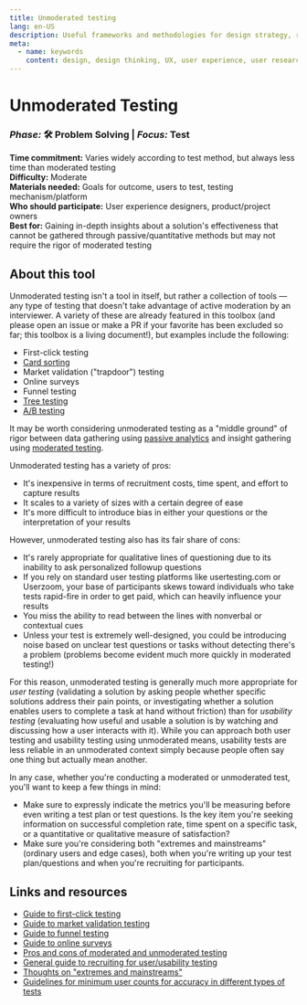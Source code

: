 ```yaml
---
title: Unmoderated testing
lang: en-US
description: Useful frameworks and methodologies for design strategy, research and testing
meta:
  - name: keywords
    content: design, design thinking, UX, user experience, user research, user testing
---
```


# Unmoderated Testing

### _Phase:_ 🛠️  Problem Solving   \|   _Focus:_ Test

**Time commitment:** Varies widely according to test method, but always less time than moderated testing  
**Difficulty:** Moderate  
**Materials needed:** Goals for outcome, users to test, testing mechanism/platform  
**Who should participate:** User experience designers, product/project owners  
**Best for:** Gaining in-depth insights about a solution's effectiveness that cannot be gathered through passive/quantitative methods but may not require the rigor of moderated testing

## About this tool

Unmoderated testing isn't a tool in itself, but rather a collection of tools — any type of testing that doesn't take advantage of active moderation by an interviewer. A variety of these are already featured in this toolbox (and please open an issue or make a PR if your favorite has been excluded so far; this toolbox is a living document!), but examples include the following:

* First-click testing
* [Card sorting](card-sorting.md)
* Market validation ("trapdoor") testing
* Online surveys
* Funnel testing
* [Tree testing](tree-testing.md)
* [A/B testing](a-b-test.md)

It may be worth considering unmoderated testing as a "middle ground" of rigor between data gathering using [passive analytics](analytics.md) and insight gathering using [moderated testing](moderated-testing.md).

Unmoderated testing has a variety of pros:

* It's inexpensive in terms of recruitment costs, time spent, and effort to capture results
* It scales to a variety of sizes with a certain degree of ease
* It's more difficult to introduce bias in either your questions or the interpretation of your results

However, unmoderated testing also has its fair share of cons:

* It's rarely appropriate for qualitative lines of questioning due to its inability to ask personalized followup questions
* If you rely on standard user testing platforms like usertesting.com or Userzoom, your base of participants skews toward individuals who take tests rapid-fire in order to get paid, which can heavily influence your results
* You miss the ability to read between the lines with nonverbal or contextual cues
* Unless your test is extremely well-designed, you could be introducing noise based on unclear test questions or tasks without detecting there's a problem (problems become evident much more quickly in moderated testing!)

For this reason, unmoderated testing is generally much more appropriate for _user testing_ (validating a solution by asking people whether specific solutions address their pain points, or investigating whether a solution enables users to complete a task at hand without friction) than for _usability testing_ (evaluating how useful and usable a solution is by watching and discussing how a user interacts with it). While you can approach both user testing and usability testing using unmoderated means, usability tests are less reliable in an unmoderated context simply because people often say one thing but actually mean another.

In any case, whether you're conducting a moderated or unmoderated test, you'll want to keep a few things in mind:

* Make sure to expressly indicate the metrics you'll be measuring before even writing a test plan or test questions. Is the key item you're seeking information on successful completion rate, time spent on a specific task, or a quantitative or qualitative measure of satisfaction? 
* Make sure you're considering both "extremes and mainstreams" (ordinary users and edge cases), both when you're writing up your test plan/questions and when you're recruiting for participants. 

## Links and resources

* [Guide to first-click testing](https://www.usability.gov/how-to-and-tools/methods/first-click-testing.html)
* [Guide to market validation testing](https://toolkit.mozilla.org/method/market-validation-exercise/)
* [Guide to funnel testing](https://www.omniconvert.com/what-is/funnel-testing/#)
* [Guide to online surveys](https://www.usability.gov/how-to-and-tools/methods/online-surveys.html)
* [Pros and cons of moderated and unmoderated testing](https://www.usability.gov/how-to-and-tools/methods/remote-testing.html)
* [General guide to recruiting for user/usability testing](https://methods.18f.gov/fundamentals/recruiting/)
* [Thoughts on "extremes and mainstreams"](http://www.designkit.org/methods/45)
* [Guidelines for minimum user counts for accuracy in different types of tests](https://www.nngroup.com/articles/how-many-test-users/)
